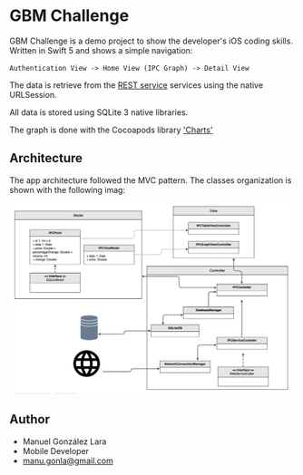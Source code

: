 # GBM Challenge
GBM Challenge is a demo project to show the developer's iOS coding skills. Written in Swift 5 and shows a simple navigation:
```
Authentication View -> Home View (IPC Graph) -> Detail View  
```
The data is retrieve from the [REST service](https://run.mocky.io/v3/cc4c350b-1f11-42a0-a1aa-f8593eafeb1e) services using the native URLSession.

All data is stored using SQLite 3 native libraries.

The graph is done with the Cocoapods library ['Charts'](https://cocoapods.org/pods/Charts)

## Architecture

The app architecture followed the MVC pattern. The classes organization is shown with the following imag:

![app achitecture](arq.png)


## Author

* Manuel González Lara
* Mobile Developer
* <manu.gonla@gmail.com>

